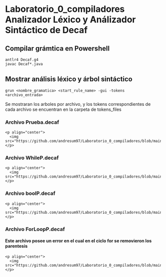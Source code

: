 # Laboratorio_0_compiladores Analizador Léxico y Análizador Sintáctico de Decaf

## Compilar grámtica en Powershell
```
antlr4 Decaf.g4
javac Decaf*.java
```

## Mostrar análisis léxico y árbol sintáctico
```
grun <nombre_gramatica> <start_rule_name> -gui -tokens <archivo_entrada>
```

Se mostraran los arboles por archivo, y los tokens correspondientes de cada archivo se encuentran en la carpeta de tokens_files

### Archivo Prueba.decaf

```
<p align="center">
  <img src="https://github.com/andresum97/Laboratorio_0_compiladores/blob/main/images/arbol_Prueba.png">
</p>
```

### Archivo WhileP.decaf

```
<p align="center">
  <img src="https://github.com/andresum97/Laboratorio_0_compiladores/blob/main/images/arbol_WhileP.png">
</p>
```


### Archivo boolP.decaf

```
<p align="center">
  <img src="https://github.com/andresum97/Laboratorio_0_compiladores/blob/main/images/arbol_boolP.png">
</p>
```
### Archivo ForLoopP.decaf
#### Este archivo posee un error en el cual en el ciclo for se removieron los parentesis

```
<p align="center">
  <img src="https://github.com/andresum97/Laboratorio_0_compiladores/blob/main/images/arbol_ForLoopP.png">
</p>
```
